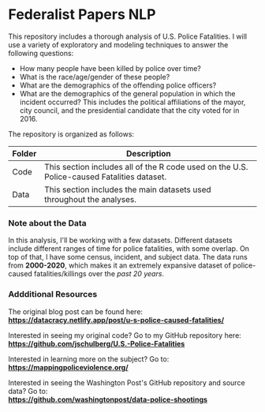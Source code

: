 # Federalist Papers NLP 

This repository includes a thorough analysis of U.S. Police Fatalities. I will use a variety of exploratory and modeling techniques to answer the following questions:  

- How many people have been killed by police over time?
- What is the race/age/gender of these people?
- What are the demographics of the offending police officers?
- What are the demographics of the general population in which the incident   occurred? This includes the political affiliations of the mayor, city council, and the presidential candidate that the city voted for in 2016.
  
The repository is organized as follows:  

| Folder | Description |
| --- | --- |
| Code | This section includes all of the R code used on the U.S. Police-caused Fatalities dataset. |
| Data | This section includes the main datasets used throughout the analyses. |


### Note about the Data  
In this analysis, I'll be working with a few datasets. Different datasets include different ranges of time for police fatalities, with some overlap. On top of that, I have some census, incident, and subject data. The data runs from **2000-2020**, which makes it an extremely expansive dataset of police-caused fatalities/killings over the *past 20 years*.  

### Addditional Resources  
The original blog post can be found here:  
**https://datacracy.netlify.app/post/u-s-police-caused-fatalities/**  

Interested in seeing my original code? Go to my GitHub repository here:  
**https://github.com/jschulberg/U.S.-Police-Fatalities**  

Interested in learning more on the subject? Go to:  
**https://mappingpoliceviolence.org/**  

Interested in seeing the Washington Post's GitHub repository and source data? Go to:  
**https://github.com/washingtonpost/data-police-shootings**   

